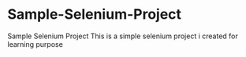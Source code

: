 # Sample-Selenium-Project
Sample Selenium Project
This is a simple selenium project i created for learning purpose
